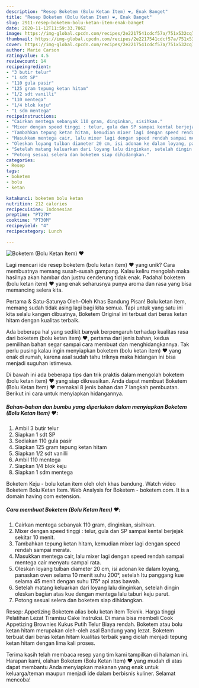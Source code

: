 ```yaml
---
description: "Resep Boketem (Bolu Ketan Item) ❤️, Enak Banget"
title: "Resep Boketem (Bolu Ketan Item) ❤️, Enak Banget"
slug: 2911-resep-boketem-bolu-ketan-item-enak-banget
date: 2020-11-12T11:59:33.706Z
image: https://img-global.cpcdn.com/recipes/2e2217541cdcf57a/751x532cq70/boketem-bolu-ketan-item-❤️-foto-resep-utama.jpg
thumbnail: https://img-global.cpcdn.com/recipes/2e2217541cdcf57a/751x532cq70/boketem-bolu-ketan-item-❤️-foto-resep-utama.jpg
cover: https://img-global.cpcdn.com/recipes/2e2217541cdcf57a/751x532cq70/boketem-bolu-ketan-item-❤️-foto-resep-utama.jpg
author: Marie Carson
ratingvalue: 4.5
reviewcount: 14
recipeingredient:
- "3 butir telur"
- "1 sdt SP"
- "110 gula pasir"
- "125 gram tepung ketan hitam"
- "1/2 sdt vanilli"
- "110 mentega"
- "1/4 blok keju"
- "1 sdm mentega"
recipeinstructions:
- "Cairkan mentega sebanyak 110 gram, dinginkan, sisihkan."
- "Mixer dengan speed tinggi : telur, gula dan SP sampai kental berjejak sekitar 10 menit."
- "Tambahkan tepung ketan hitam, kemudian mixer lagi dengan speed rendah sampai merata."
- "Masukkan mentega cair, lalu mixer lagi dengan speed rendah sampai mentega cair menyatu sampai rata."
- "Oleskan loyang tulban diameter 20 cm, isi adonan ke dalam loyang, panaskan oven selama 10 menit suhu 200°, setelah Itu panggang kue selama 45 menit dengan suhu 175° api atas bawah."
- "Setelah matang keluarkan dari loyang lalu dinginkan, setelah dingin oleskan bagian atas kue dengan mentega lalu taburi keju parut."
- "Potong sesuai selera dan boketem siap dihidangkan."
categories:
- Resep
tags:
- boketem
- bolu
- ketan

katakunci: boketem bolu ketan 
nutrition: 212 calories
recipecuisine: Indonesian
preptime: "PT27M"
cooktime: "PT30M"
recipeyield: "4"
recipecategory: Lunch

---
```



![Boketem (Bolu Ketan Item) ❤️](https://img-global.cpcdn.com/recipes/2e2217541cdcf57a/751x532cq70/boketem-bolu-ketan-item-❤️-foto-resep-utama.jpg)

Lagi mencari ide resep boketem (bolu ketan item) ❤️ yang unik? Cara membuatnya memang susah-susah gampang. Kalau keliru mengolah maka hasilnya akan hambar dan justru cenderung tidak enak. Padahal boketem (bolu ketan item) ❤️ yang enak seharusnya punya aroma dan rasa yang bisa memancing selera kita.

Pertama &amp; Satu-Satunya Oleh-Oleh Khas Bandung Pisan! Bolu ketan item, memang sudah tidak asing lagi bagi kita semua. Tapi untuk yang satu ini kita selalu kangen dibuatnya, Boketem Original ini terbuat dari beras ketan hitam dengan kualitas terbaik.

Ada beberapa hal yang sedikit banyak berpengaruh terhadap kualitas rasa dari boketem (bolu ketan item) ❤️, pertama dari jenis bahan, kedua pemilihan bahan segar sampai cara membuat dan menghidangkannya. Tak perlu pusing kalau ingin menyiapkan boketem (bolu ketan item) ❤️ yang enak di rumah, karena asal sudah tahu triknya maka hidangan ini bisa menjadi suguhan istimewa.


Di bawah ini ada beberapa tips dan trik praktis dalam mengolah boketem (bolu ketan item) ❤️ yang siap dikreasikan. Anda dapat membuat Boketem (Bolu Ketan Item) ❤️ memakai 8 jenis bahan dan 7 langkah pembuatan. Berikut ini cara untuk menyiapkan hidangannya.

<!--inarticleads1-->

##### Bahan-bahan dan bumbu yang diperlukan dalam menyiapkan Boketem (Bolu Ketan Item) ❤️:

1. Ambil 3 butir telur
1. Siapkan 1 sdt SP
1. Sediakan 110 gula pasir
1. Siapkan 125 gram tepung ketan hitam
1. Siapkan 1/2 sdt vanilli
1. Ambil 110 mentega
1. Siapkan 1/4 blok keju
1. Siapkan 1 sdm mentega


Boketem Keju - bolu ketan item oleh oleh khas bandung. Watch video Boketem Bolu Ketan Item. Web Analysis for Boketem - boketem.com. It is a domain having com extension. 

<!--inarticleads2-->

##### Cara membuat Boketem (Bolu Ketan Item) ❤️:

1. Cairkan mentega sebanyak 110 gram, dinginkan, sisihkan.
1. Mixer dengan speed tinggi : telur, gula dan SP sampai kental berjejak sekitar 10 menit.
1. Tambahkan tepung ketan hitam, kemudian mixer lagi dengan speed rendah sampai merata.
1. Masukkan mentega cair, lalu mixer lagi dengan speed rendah sampai mentega cair menyatu sampai rata.
1. Oleskan loyang tulban diameter 20 cm, isi adonan ke dalam loyang, panaskan oven selama 10 menit suhu 200°, setelah Itu panggang kue selama 45 menit dengan suhu 175° api atas bawah.
1. Setelah matang keluarkan dari loyang lalu dinginkan, setelah dingin oleskan bagian atas kue dengan mentega lalu taburi keju parut.
1. Potong sesuai selera dan boketem siap dihidangkan.


Resep: Appetizing Boketem alias bolu ketan item Teknik. Harga tinggi Pelatihan Lezat Tiramisu Cake Instruksi. Di mana bisa membeli Cook Appetizing Brownies Kukus Putih Telur Biaya rendah. Boketem atau bolu ketan hitam merupakan oleh-oleh asal Bandung yang lezat. Boketem terbuat dari beras ketan hitam kualitas terbaik yang diolah menjadi tepung ketan hitam dengan lima kali proses. 

Terima kasih telah membaca resep yang tim kami tampilkan di halaman ini. Harapan kami, olahan Boketem (Bolu Ketan Item) ❤️ yang mudah di atas dapat membantu Anda menyiapkan makanan yang enak untuk keluarga/teman maupun menjadi ide dalam berbisnis kuliner. Selamat mencoba!
